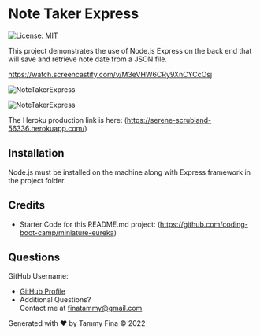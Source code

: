 # Note Taker Express
[![License: MIT](https://img.shields.io/badge/License-MIT-yellow.svg)](https://opensource.org/licenses/MIT)

This project demonstrates the use of Node.js Express on the back end that will save and retrieve note date from a JSON file.   


[Repository for this Project]: (https://github.com/trfina/notetaker-express)
https://watch.screencastify.com/v/M3eVHW6CRy9XnCYCcOsj

![NoteTakerExpress](https://user-images.githubusercontent.com/12851682/150661979-1b8a0293-4af5-442b-97ae-1bf9b906efc4.png)

![NoteTakerExpress](https://watch.screencastify.com/v/nO5ZyWJ3ZVgbNs6TbNKv)

The Heroku production link is here: (https://serene-scrubland-56336.herokuapp.com/)

## Installation
Node.js must be installed on the machine along with Express framework in the project folder.

## Credits
- Starter Code for this README.md project:
(https://github.com/coding-boot-camp/miniature-eureka)

## Questions

GitHub Username:
- [GitHub Profile](https://github.com/trfina)
- Additional Questions?  
Contact me at finatammy@gmail.com

Generated with ❤️ by Tammy Fina © 2022
